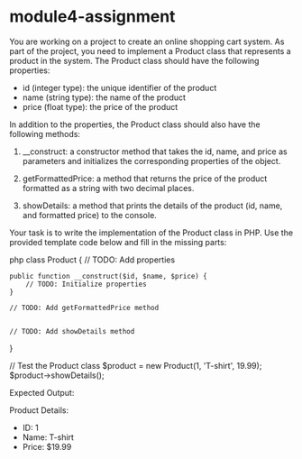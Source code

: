 # module4-assignment
You are working on a project to create an online shopping cart system. As part of the project, you need to implement a Product class that represents a product in the system. The Product class should have the following properties:

- id (integer type): the unique identifier of the product
- name (string type): the name of the product
- price (float type): the price of the product

In addition to the properties, the Product class should also have the following methods:
1. __construct: a constructor method that takes the id, name, and price as parameters and initializes the corresponding properties of the object.

2. getFormattedPrice: a method that returns the price of the product formatted as a string with two decimal places.

3. showDetails: a method that prints the details of the product (id, name, and formatted price) to the console.

Your task is to write the implementation of the Product class in PHP. Use the provided template code below and fill in the missing parts:

php
class Product {
    // TODO: Add properties
    
    public function __construct($id, $name, $price) {
        // TODO: Initialize properties
    }

    // TODO: Add getFormattedPrice method


    // TODO: Add showDetails method
}

// Test the Product class
$product = new Product(1, 'T-shirt', 19.99);
$product->showDetails();

Expected Output:

Product Details:
- ID: 1
- Name: T-shirt
- Price: $19.99
